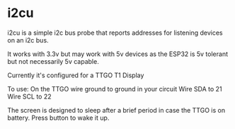 # i2cu

i2cu is a simple i2c bus probe that reports addresses for listening devices on an i2c bus.

It works with 3.3v but may work with 5v devices as the ESP32 is 5v tolerant but not necessarily 5v capable.

Currently it's configured for a TTGO T1 Display

To use:
On the TTGO
wire ground to ground in your circuit
Wire SDA to 21
Wire SCL to 22

The screen is designed to sleep after a brief period in case the TTGO is on battery. Press button to wake it up.